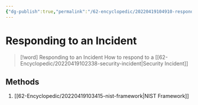 ```yaml
---
{"dg-publish":true,"permalink":"/62-encyclopedic/20220419104910-responding-to-an-incident/","dgHomeLink":true,"dgPassFrontmatter":false}
---
```



# Responding to an Incident

> [!word] Responding to an Incident
> How to respond to a [[62-Encyclopedic/20220419102338-security-incident|Security Incident]]

## Methods

1. [[62-Encyclopedic/20220419103415-nist-framework|NIST Framework]]
